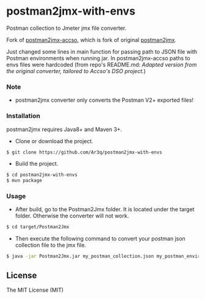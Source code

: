 # postman2jmx-with-envs
Postman collection to Jmeter jmx file converter.

Fork of [postman2jmx-accso](https://github.com/fredericjacob/postman2jmx-accso), which is fork of original [postman2jmx](https://github.com/Loadium/postman2jmx). 

Just changed some lines in main function for passing path to JSON file with Postman environments when running jar. In postman2jmx-accso paths to envs files were hardcoded (from repo's README.md: *Adapted version from the original converter, tailored to Accso's DSO project.*)

### Note

- postman2jmx converter only converts the Postman V2+ exported files!

### Installation

postman2jmx requires Java8+ and Maven 3+.

- Clone or download the project.
```sh
$ git clone https://github.com/Ar3q/postman2jmx-with-envs
```
- Build the project.
```sh
$ cd postman2jmx-with-envs
$ mvn package
```

### Usage

- After build, go to the Postman2Jmx folder. It is located under the target folder.
Otherwise the converter will not work.
```sh
$ cd target/Postman2Jmx
```
- Then execute the following command to convert your postman json collection file to the jmx file.
```sh
$ java -jar Postman2Jmx.jar my_postman_collection.json my_postman_environments.json my_jmx_file.jmx
```

License
----

The MIT License (MIT)
